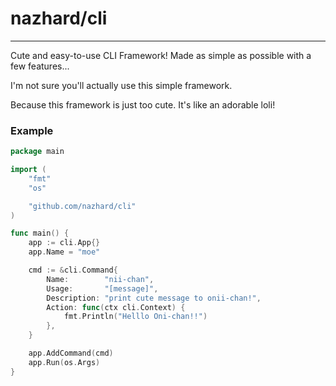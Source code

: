# nazhard/cli

---

Cute and easy-to-use CLI Framework! Made as simple as possible with a few features...

I'm not sure you'll actually use this simple framework.

Because this framework is just too cute. It's like an adorable loli!

### Example

```go
package main

import (
    "fmt"
    "os"

    "github.com/nazhard/cli"
)

func main() {
    app := cli.App{}
    app.Name = "moe"

    cmd := &cli.Command{
        Name:        "nii-chan",
        Usage:       "[message]",
        Description: "print cute message to onii-chan!",
        Action: func(ctx cli.Context) {
            fmt.Println("Helllo Oni-chan!!")
        },
    }

    app.AddCommand(cmd)
    app.Run(os.Args)
}
```

